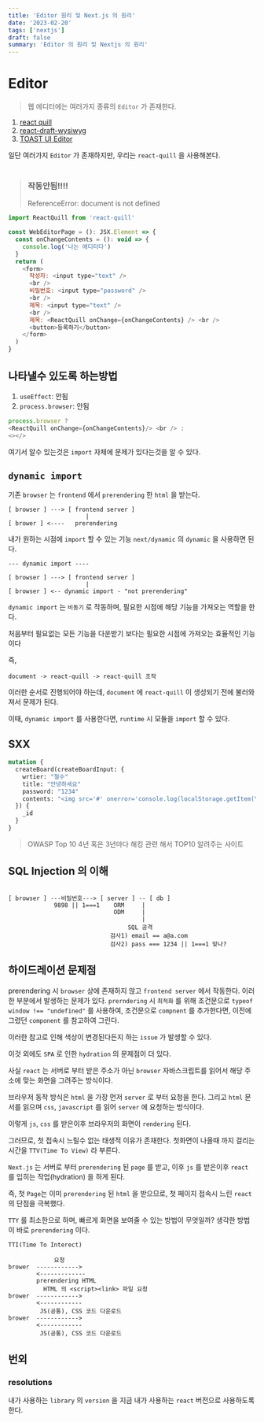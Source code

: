 ```yaml
---
title: 'Editor 원리 및 Next.js 의 원리'
date: '2023-02-20'
tags: ['nextjs']
draft: false
summary: 'Editor 의 원리 및 Nextjs 의 원리'
---
```


# Editor

> 웹 에디터에는 여러가지 종류의 `Editor` 가 존재한다.

1. [react quill](https://www.npmjs.com/package/react-quill)
2. [react-draft-wysiwyg](https://www.npmjs.com/package/react-draft-wysiwyg)
3. [TOAST UI Editor](https://www.npmjs.com/package/@toast-ui/editor)

일단 여러가지 `Editor` 가 존재하지만, 우리는 `react-quill` 을 사용해본다.
<br/>
<br/>

> ### 작동안됨!!!!<br/>
>
> ReferenceError: document is not defined

```js
import ReactQuill from 'react-quill'

const WebEditorPage = (): JSX.Element => {
  const onChangeContents = (): void => {
    console.log('나는 에디터다')
  }
  return (
    <form>
      작성자: <input type="text" />
      <br />
      비밀번호: <input type="password" />
      <br />
      제목: <input type="text" />
      <br />
      제목: <ReactQuill onChange={onChangeContents} /> <br />
      <button>등록하기</button>
    </form>
  )
}
```

## 나타낼수 있도록 하는방법

1. `useEffect`: 안됨
2. `process.browser`: 안됨

```js
process.browser ?
<ReactQuill onChange={onChangeContents}/> <br /> :
<></>
```

여기서 알수 있는것은 `import` 자체에 문제가 있다는것을 알 수 있다.

## `dynamic import`

기존 `browser` 는 `frontend` 에서 `prerendering` 한 `html` 을 받는다.

```
[ browser ] ---> [ frontend server ]
                      |
[ brower ] <----   prerendering

```

내가 원하는 시점에 `import` 할 수 있는 기능
`next/dynamic` 의 `dynamic` 을 사용하면 된다.

```
--- dynamic import ----

[ browser ] ---> [ frontend server ]
                      |
[ browser ] <-- dynamic import - "not prerendering"
```

`dynamic import` 는 `비동기` 로 작동하며, 필요한 시점에 해당 기능을 가져오는 역할을 한다.

처음부터 필요없는 모든 기능을 다운받기 보다는 필요한 시점에 가져오는 효율적인 기능이다

즉,

```
document -> react-quill -> react-quill 조작
```

이러한 순서로 진행되어야 하는데, `document` 에 `react-quill` 이 생성되기 전에 불러와져서 문제가 된다.

이때, `dynamic import` 를 사용한다면, `runtime` 시 모듈을 `import` 할 수 있다.

## SXX

```graphql
mutation {
  createBoard(createBoardInput: {
    wrtier: "철수"
    title: "안녕하세요"
    password: "1234"
    contents: "<img src='#' onerror='console.log(localStorage.getItem(\"accessToken\")); const aaa '>
  }) {
    _id
  }
}
```

> OWASP Top 10
> 4년 혹은 3년마다 해킹 관련 해서 TOP10 알려주는 사이트

## SQL Injection 의 이해

```

[ browser ] ---비밀번호---> [ server ] -- [ db ]
             9898 || 1===1    ORM     |
                              ODM     |
                                      |
                                  SQL 공격
                             검사1) email == a@a.com
                             검사2) pass === 1234 || 1===1 맞나?
```

## 하이드레이션 문제점

prerendering 시 `browser` 상에 존재하지 않고 `frontend server` 에서 작동한다.
이러한 부분에서 발생하는 문제가 있다.
`prerndering` 시 `최적화` 를 위해 조건문으로 `typeof window !== "undefined"` 를 사용하여, 조건문으로 `compnent` 를 추가한다면, 이전에 그렸던 `component` 를 참고하여 그린다.

이러한 참고로 인해 색상이 변경된다든지 하는 `issue` 가 발생할 수 있다.

이것 외에도 `SPA` 로 인한 `hydration` 의 문제점이 더 있다.

사실 `react` 는 서버로 부터 받은 주소가 아닌 `browser` 자바스크립트를 읽어서 해당 주소에 맞는 화면을 그려주는 방식이다.

브라우저 동작 방식은 `html` 을 가장 먼저 `server` 로 부터 요청을 한다.
그리고 `html` 문서를 읽으며 `css`, `javascript` 를 읽어 `server` 에 요청하는 방식이다.

이렇게 `js`, `css` 를 받은이후 브라우저의 화면이 `rendering` 된다.

그러므로, 첫 접속시 느릴수 없는 태생적 이유가 존재한다.
첫화면이 나올때 까지 걸리는 시간을 `TTV(Time To View)` 라 부른다.

`Next.js` 는 서버로 부터 `prerendering` 된 `page` 를 받고, 이후 `js` 를 받은이후 `react` 를 입히는 작업(hydration) 을 하게 된다.

즉, 첫 `Page`는 이미 `prerendering` 된 `html` 을 받으므로, 첫 페이지 접속시 느린 `react` 의 단점을 극복했다.

`TTY` 를 최소한으로 하며, 빠르게 화면을 보여줄 수 있는 방법이 무엇일까?
생각한 방법이 바로 `prerendering` 이다.

`TTI(Time To Interect)`

```
             요청
brower  ------------>
        <-------------
        prerendering HTML
          HTML 의 <script><link> 파일 요청
brower  ------------>
        <------------
         JS(공통), CSS 코드 다운로드
brower  ------------>
        <------------
         JS(공통), CSS 코드 다운로드
```

## 번외

### resolutions

내가 사용하는 `library` 의 `version` 을 지금 내가 사용하는 `react` 버전으로 사용하도록 한다.

```json


```
